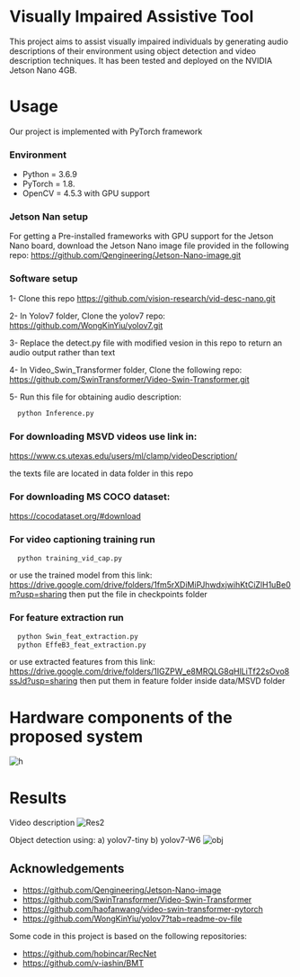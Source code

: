 
# Visually Impaired Assistive Tool 
This project aims to assist visually impaired individuals by generating audio descriptions of their environment using object detection and video description techniques. It has been tested and deployed on the NVIDIA Jetson Nano 4GB.


# Usage
Our project is implemented with PyTorch framework

### Environment
- Python = 3.6.9
- PyTorch = 1.8.
- OpenCV = 4.5.3 with GPU support

### Jetson Nan setup
For getting a Pre-installed frameworks with GPU support for the Jetson Nano board, download the Jetson Nano image file provided in the following repo: https://github.com/Qengineering/Jetson-Nano-image.git


### Software setup

1- Clone this repo https://github.com/vision-research/vid-desc-nano.git

2- In Yolov7 folder, Clone the yolov7 repo: https://github.com/WongKinYiu/yolov7.git

3- Replace the detect.py file with modified vesion in this repo to return an audio output rather than text

4- In Video_Swin_Transformer folder, Clone the following repo: https://github.com/SwinTransformer/Video-Swin-Transformer.git

5- Run this file for obtaining audio description:
```bash
  python Inference.py
```

### For downloading MSVD videos use link in:
https://www.cs.utexas.edu/users/ml/clamp/videoDescription/

the texts file are located in data folder in this repo



### For downloading MS COCO dataset:
https://cocodataset.org/#download


### For video captioning training run   

```bash
  python training_vid_cap.py
```
or use the trained model from this link: https://drive.google.com/drive/folders/1fm5rXDiMiPJhwdxjwihKtCiZlH1uBe0m?usp=sharing
then put the file in checkpoints folder  
### For feature extraction run   

```bash
  python Swin_feat_extraction.py
  python EffeB3_feat_extraction.py
```
or use extracted features from this link: https://drive.google.com/drive/folders/1IGZPW_e8MRQLG8qHlLiTf22sOvo8ssJd?usp=sharing
then put them in feature folder inside data/MSVD folder

# Hardware components of the proposed system 
![h](https://github.com/vision-research/vid-desc-nano/assets/169878400/3c539e07-050d-4216-913d-2e3f06d070ee)

# Results
Video description
![Res2](https://github.com/vision-research/vid-desc-nano/assets/169878400/cc66dd0f-9525-40d1-abab-deef088a6607)

Object detection using: a) yolov7-tiny  b) yolov7-W6
![obj](https://github.com/vision-research/vid-desc-nano/assets/169878400/0a2dc205-a907-42dc-a84e-b46d17bff14e)

    
## Acknowledgements


- https://github.com/Qengineering/Jetson-Nano-image
- https://github.com/SwinTransformer/Video-Swin-Transformer
- https://github.com/haofanwang/video-swin-transformer-pytorch
- https://github.com/WongKinYiu/yolov7?tab=readme-ov-file

Some code in this project is based on the following repositories:
- https://github.com/hobincar/RecNet
- https://github.com/v-iashin/BMT
